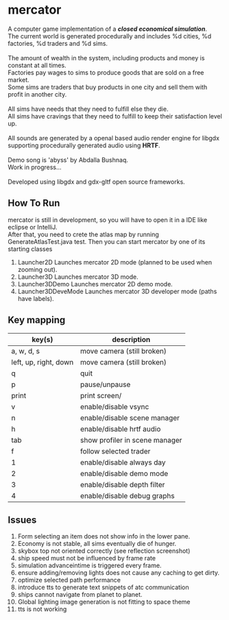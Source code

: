 # mercator

A computer game implementation of a ***closed economical simulation***.<br>
The current world is generated procedurally and includes %d cities, %d factories, %d traders and %d sims.<br>   
The amount of wealth in the system, including products and money is constant at all times.<br>
Factories pay wages to sims to produce goods that are sold on a free market.<br>
Some sims are traders that buy products in one city and sell them with profit in another city.<br>   
All sims have needs that they need to fulfill else they die.<br>
All sims have cravings that they need to fulfill to keep their satisfaction level up.<br>  
All sounds are generated by a openal based audio render engine for libgdx supporting procedurally generated audio using
**HRTF**.<br>   
Demo song is 'abyss' by Abdalla Bushnaq.<br>
Work in progress...<br>   
Developed using libgdx and gdx-gltf open source frameworks.<br>

## How To Run

mercator is still in development, so you will have to open it in a IDE like eclipse or IntelliJ.<br>
After that, you need to crete the atlas map by running GenerateAtlasTest.java test.
Then you can start mercator by one of its starting classes

1. Launcher2D Launches mercator 2D mode (planned to be used when zooming out).
2. Launcher3D Launches mercator 3D mode.
3. Launcher3DDemo Launches mercator 2D demo mode.
4. Launcher3DDeveMode Launches mercator 3D developer mode (paths have labels).

## Key mapping

| key(s)                | description                    |
|-----------------------|--------------------------------|
| a, w, d, s            | move camera (still broken)     |
| left, up, right, down | move camera (still broken)     |
| q                     | quit                           |
| p                     | pause/unpause                  |
| print                 | print screen/                  |
| v                     | enable/disable vsync           |
| n                     | enable/disable scene manager   |
| h                     | enable/disable hrtf audio      |
| tab                   | show profiler in scene manager |
| f                     | follow selected trader         |
| 1                     | enable/disable always day      |
| 2                     | enable/disable demo mode       |
| 3                     | enable/disable depth filter    |
| 4                     | enable/disable debug graphs    |

## Issues

1. Form selecting an item does not show info in the lower pane.
2. Economy is not stable, all sims eventually die of hunger.
3. skybox top not oriented correctly (see reflection screenshot)
4. ship speed must not be influenced by frame rate
5. simulation advanceintime is triggered every frame.
6. ensure adding/removing lights does not cause any caching to get dirty.
7. optimize selected path performance
8. introduce tts to generate text snippets of atc communication
9. ships cannot navigate from planet to planet.
10. Global lighting image generation is not fitting to space theme
11. tts is not working


